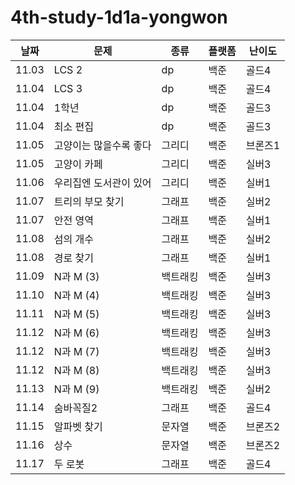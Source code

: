 # 4th-study-1d1a-yongwon

| 날짜    | 문제           | 종류   | 플랫폼 | 난이도  |
|-------|--------------|------|-----|------|
| 11.03 | LCS 2        | dp   | 백준  | 골드4  |
| 11.04 | LCS 3        | dp   | 백준  | 골드4  |
| 11.04 | 1학년          | dp   | 백준  | 골드3  |
| 11.04 | 최소 편집        | dp   | 백준  | 골드3  |
| 11.05 | 고양이는 많을수록 좋다 | 그리디  | 백준  | 브론즈1 |
| 11.05 | 고양이 카페       | 그리디  | 백준  | 실버3  |
| 11.06 | 우리집엔 도서관이 있어 | 그리디  | 백준  | 실버1  |
| 11.07 | 트리의 부모 찾기    | 그래프  | 백준  | 실버2  |
| 11.07 | 안전 영역        | 그래프  | 백준  | 실버1  |
| 11.08 | 섬의 개수        | 그래프  | 백준  | 실버2  |
| 11.08 | 경로 찾기        | 그래프  | 백준  | 실버1  |
| 11.09 | N과 M (3)     | 백트래킹 | 백준  | 실버3  |
| 11.10 | N과 M (4)     | 백트래킹 | 백준  | 실버3  |
| 11.11 | N과 M (5)     | 백트래킹 | 백준  | 실버3  |
| 11.12 | N과 M (6)     | 백트래킹 | 백준  | 실버3  |
| 11.12 | N과 M (7)     | 백트래킹 | 백준  | 실버3  |
| 11.12 | N과 M (8)     | 백트래킹 | 백준  | 실버3  |
| 11.13 | N과 M (9)     | 백트래킹 | 백준  | 실버2  |
| 11.14 | 숨바꼭질2        | 그래프  | 백준  | 골드4  |
| 11.15 | 알파벳 찾기       | 문자열  | 백준  | 브론즈2 |
| 11.16 | 상수           | 문자열  | 백준  | 브론즈2 |
| 11.17 | 두 로봇         | 그래프  | 백준  | 골드4  |


